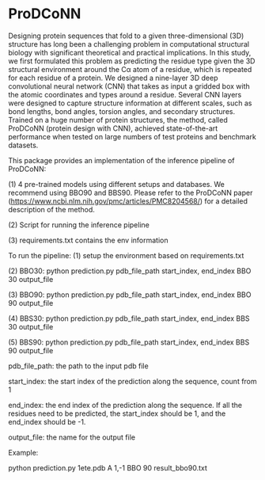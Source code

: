 # ProDCoNN
Designing protein sequences that fold to a given three-dimensional (3D) structure has long been a challenging problem in computational structural biology with significant theoretical and practical implications. In this study, we first formulated this problem as predicting the residue type given the 3D structural environment around the Cα atom of a residue, which is repeated for each residue of a protein. We designed a nine-layer 3D deep convolutional neural network (CNN) that takes as input a gridded box with the atomic coordinates and types around a residue. Several CNN layers were designed to capture structure information at different scales, such as bond lengths, bond angles, torsion angles, and secondary structures. Trained on a huge number of protein structures, the method, called ProDCoNN (protein design with CNN), achieved state-of-the-art performance when tested on large numbers of test proteins and benchmark datasets.

This package provides an implementation of the inference pipeline of ProDCoNN:

(1) 4 pre-trained models using different setups and databases. We recommend using BBO90 and BBS90. Please refer to the ProDCoNN paper (https://www.ncbi.nlm.nih.gov/pmc/articles/PMC8204568/) for a detailed description of the method.

(2) Script for running the inference pipeline

(3) requirements.txt contains the env information 

To run the pipeline:
(1) setup the environment based on requirements.txt

(2) BBO30: python prediction.py pdb_file_path start_index, end_index BBO 30 output_file

(3) BBO90: python prediction.py pdb_file_path start_index, end_index BBO 90 output_file

(4) BBS30: python prediction.py pdb_file_path start_index, end_index BBS 30 output_file

(5) BBS90: python prediction.py pdb_file_path start_index, end_index BBS 90 output_file

pdb_file_path: the path to the input pdb file

start_index: the start index of the prediction along the sequence, count from 1

end_index: the end index of the prediction along the sequence. If all the residues need to be predicted, the start_index should be 1, and the end_index should be -1.

output_file: the name for the output file

Example:

python prediction.py 1ete.pdb A 1,-1 BBO 90 result_bbo90.txt
